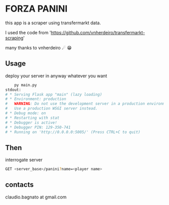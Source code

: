 # FORZA PANINI

this app is a scraper using transfermarkt data.

I used the code from 'https://github.com/vnherdeiro/transfermarkt-scraping'

many thanks to vnherdeiro ☄
😁

## Usage

deploy your server in anyway whatever you want

```bash
    py main.py
stdout:
# * Serving Flask app "main" (lazy loading)
# * Environment: production
#   WARNING: Do not use the development server in a production environment.
#   Use a production WSGI server instead.
# * Debug mode: on
# * Restarting with stat
# * Debugger is active!
# * Debugger PIN: 129-350-741
# * Running on 'http://0.0.0.0:5005/' (Press CTRL+C to quit)  

```
## Then

interrogate server

```bash
GET <server_base>/panini?name=<player name>

```

## contacts

claudio.bagnato at gmail.com
